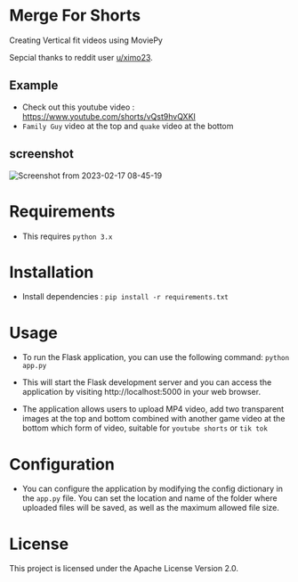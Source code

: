 # Merge For Shorts
Creating Vertical fit videos using MoviePy 

Sepcial thanks to reddit user [u/ximo23](https://www.reddit.com/user/ximo23).

## Example
- Check out this youtube video : https://www.youtube.com/shorts/vQst9hvQXKI
- `Family Guy` video at the top and `quake` video at the bottom

## screenshot

![Screenshot from 2023-02-17 08-45-19](https://user-images.githubusercontent.com/59218902/219540734-ae55d412-5374-4cb9-9199-e2b3be4a20ca.png)


# Requirements
- This requires `python 3.x`

# Installation
 - Install  dependencies :  `pip install -r requirements.txt`

# Usage
- To run the Flask application, you can use the following command:
``` python app.py ```

- This will start the Flask development server and you can access the application by visiting http://localhost:5000 in your web browser.

- The application allows users to upload MP4 video, add two transparent images at the top and bottom combined with another game video at the bottom which form of video, suitable for `youtube shorts` or `tik tok`

# Configuration

- You can configure the application by modifying the config dictionary in the `app.py` file. You can set the location and name of the folder where uploaded files will be saved, as well as the maximum allowed file size.


# License
This project is licensed under the Apache License Version 2.0.



